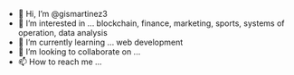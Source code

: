- 👋 Hi, I’m @gismartinez3
- 👀 I’m interested in ... blockchain, finance, marketing, sports, systems of operation, data analysis
- 🌱 I’m currently learning ... web development
- 💞️ I’m looking to collaborate on ... 
- 📫 How to reach me ...

<!---
gismartinez3/gismartinez3 is a ✨ special ✨ repository because its `README.md` (this file) appears on your GitHub profile.
You can click the Preview link to take a look at your changes.
--->
